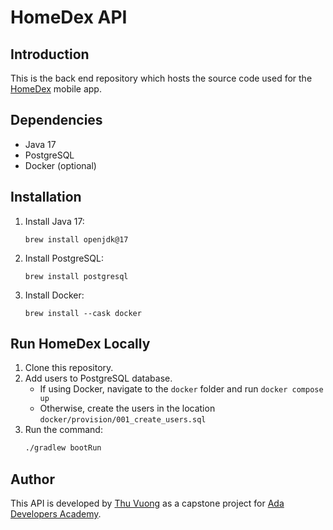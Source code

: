 # HomeDex API

## Introduction

This is the back end repository which hosts the source code used for the [HomeDex](https://github.com/vuongthu/homedex-front) mobile app.

## Dependencies

- Java 17
- PostgreSQL
- Docker (optional)

## Installation

1. Install Java 17: 
    ```
    brew install openjdk@17
    ```
1. Install PostgreSQL:
    ```
    brew install postgresql
    ```
1. Install Docker:
    ```
    brew install --cask docker
    ```

## Run HomeDex Locally

1. Clone this repository.
1. Add users to PostgreSQL database.
    - If using Docker, navigate to the `docker` folder and run `docker compose up`
    - Otherwise, create the users in the location `docker/provision/001_create_users.sql`
1. Run the command:
    ```bash
    ./gradlew bootRun
    ```


## Author

This API is developed by [Thu Vuong](www.linkedin.com/in/vuongthu) as a capstone project for [Ada Developers Academy](https://adadevelopersacademy.org/).
